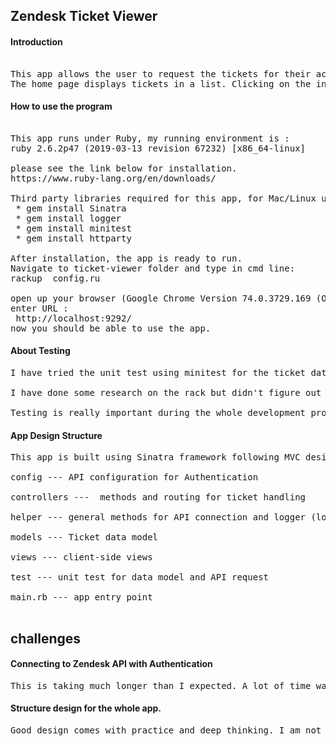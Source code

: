 ## Zendesk Ticket Viewer

#### Introduction
<pre>

This app allows the user to request the tickets for their account.
The home page displays tickets in a list. Clicking on the individual link will show the individual ticket details on another page.
</pre>

#### How to use the program
<pre>

This app runs under Ruby, my running environment is :
ruby 2.6.2p47 (2019-03-13 revision 67232) [x86_64-linux]  

please see the link below for installation.  
https://www.ruby-lang.org/en/downloads/

Third party libraries required for this app, for Mac/Linux user type in the following cmd line:  
 * gem install Sinatra  
 * gem install logger  
 * gem install minitest
 * gem install httparty  

After installation, the app is ready to run.
Navigate to ticket-viewer folder and type in cmd line:  
rackup  config.ru

open up your browser (Google Chrome Version 74.0.3729.169 (Official Build) (64-bit))
enter URL :
 http://localhost:9292/
now you should be able to use the app.
</pre>
#### About Testing
<pre>
I have tried the unit test using minitest for the ticket data model and getting an API response.

I have done some research on the rack but didn't figure out how to test the pages.

Testing is really important during the whole development process. every time when new feature added, new function abstracted, the test can make sure the changes don't break the whole program.
</pre>
#### App Design Structure
<pre>
This app is built using Sinatra framework following MVC design.

config --- API configuration for Authentication

controllers ---  methods and routing for ticket handling

helper --- general methods for API connection and logger (logging all errors occurred in the program)

models --- Ticket data model

views --- client-side views

test --- unit test for data model and API request

main.rb --- app entry point

</pre>

## challenges

#### Connecting to Zendesk API with Authentication
<pre>
This is taking much longer than I expected. A lot of time was spent on reading the documentation and abstracting useful information.
</pre>
#### Structure design for the whole app.

<pre>
Good design comes with practice and deep thinking. I am not familiar with the rails framework, therefore this app is built on Sinatra but the design pattern of rails inspired me when using Sinatra to build the app.
</pre>


